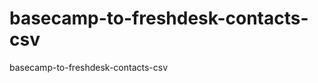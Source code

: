 basecamp-to-freshdesk-contacts-csv
==================================

basecamp-to-freshdesk-contacts-csv
